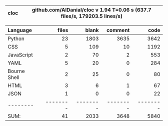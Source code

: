 cloc|github.com/AlDanial/cloc v 1.94  T=0.06 s (637.7 files/s, 179203.5 lines/s)
--- | ---

Language|files|blank|comment|code
:-------|-------:|-------:|-------:|-------:
Python|23|1803|3635|3642
CSS|5|109|10|1192
JavaScript|2|70|2|553
YAML|5|20|0|284
Bourne Shell|2|25|0|80
HTML|3|6|1|67
JSON|1|0|0|22
--------|--------|--------|--------|--------
SUM:|41|2033|3648|5840
